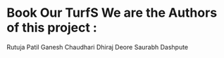 # Book Our TurfS We are the Authors of this project :

Rutuja Patil
Ganesh Chaudhari
Dhiraj Deore
Saurabh Dashpute
